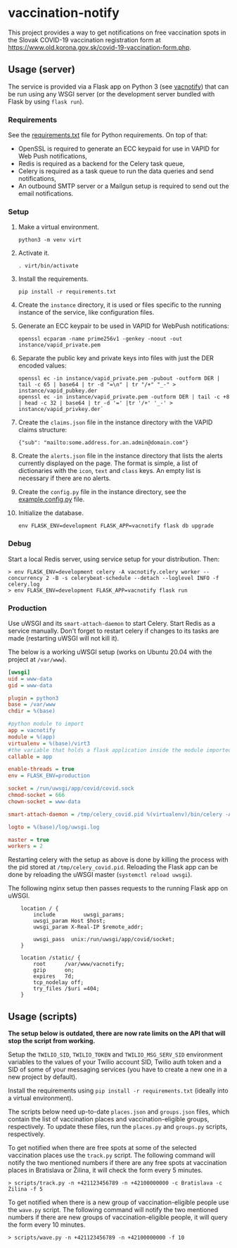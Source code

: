 # vaccination-notify

This project provides a way to get notifications on free vaccination spots in the Slovak COVID-19
vaccination registration form at <https://www.old.korona.gov.sk/covid-19-vaccination-form.php>.

## Usage (server)

The service is provided via a Flask app on Python 3 (see [vacnotify](vacnotify/__init__.py)) that can
be run using any WSGI server (or the development server bundled with Flask by using `flask run`).

### Requirements

See the [requirements.txt](requirements.txt) file for Python requirements. On top of that:
 - OpenSSL is required to generate an ECC keypaid for use in VAPID for Web Push notifications,
 - Redis is required as a backend for the Celery task queue,
 - Celery is required as a task queue to run the data queries and send notifications,
 - An outbound SMTP server or a Mailgun setup is required to send out the email notifications.

### Setup

1. Make a virtual environment.

   `python3 -m venv virt`

2. Activate it.

   `. virt/bin/activate`

3. Install the requirements.

   `pip install -r requirements.txt`

4. Create the `instance` directory, it is used or files specific to the
running instance of the service, like configuration files.
5. Generate an ECC keypair to be used in VAPID for WebPush notifications:

    `openssl ecparam -name prime256v1 -genkey -noout -out instance/vapid_private.pem`

6. Separate the public key and private keys into files with just the DER encoded values:

    ```
    openssl ec -in instance/vapid_private.pem -pubout -outform DER | tail -c 65 | base64 | tr -d "=\n" | tr "/+" "_-" > instance/vapid_pubkey.der
    openssl ec -in instance/vapid_private.pem -outform DER | tail -c +8 | head -c 32 | base64 | tr -d '=' |tr '/+' '_-' > instance/vapid_privkey.der`
    ```

7. Create the `claims.json` file in the instance directory with the VAPID claims structure:

    `{"sub": "mailto:some.address.for.an.admin@domain.com"}`

8. Create the `alerts.json` file in the instance directory that lists the alerts currently displayed on the page.
   The format is simple, a list of dictionaries with the `icon`, `text` and `class` keys. An empty list is necessary if
   there are no alerts.
   
9. Create the `config.py` file in the instance directory, see the [example.config.py](example.config.py) file.

10. Initialize the database.

    `env FLASK_ENV=development FLASK_APP=vacnotify flask db upgrade`


### Debug

Start a local Redis server, using service setup for your distribution. Then:

```shell
> env FLASK_ENV=development celery -A vacnotify.celery worker --concurrency 2 -B -s celerybeat-schedule --detach --loglevel INFO -f celery.log
> env FLASK_ENV=development FLASK_APP=vacnotify flask run
```

### Production

Use uWSGI and its `smart-attach-daemon` to start Celery. Start Redis as a service manually.
Don't forget to restart celery if changes to its tasks are made (restarting uWSGI will not kill it).

The below is a working uWSGI setup (works on Ubuntu 20.04 with the project at `/var/www`).
```ini
[uwsgi]
uid = www-data
gid = www-data

plugin = python3
base = /var/www
chdir = %(base)

#python module to import
app = vacnotify
module = %(app)
virtualenv = %(base)/virt3
#the variable that holds a flask application inside the module imported at line #6
callable = app

enable-threads = true
env = FLASK_ENV=production

socket = /run/uwsgi/app/covid/covid.sock
chmod-socket = 666
chown-socket = www-data

smart-attach-daemon = /tmp/celery_covid.pid %(virtualenv)/bin/celery -A vacnotify.celery worker -B -s /tmp/celery_covid.beat --loglevel INFO --pidfile /tmp/celery_covid.pid -f %(base)/log/celery.log

logto = %(base)/log/uwsgi.log

master = true
workers = 2
```

Restarting celery with the setup as above is done by killing the process with the pid stored at `/tmp/celery_covid.pid`.
Reloading the Flask app can be done by reloading the uWSGI master (`systemctl reload uwsgi`).

The following nginx setup then passes requests to the running Flask app on uWSGI.
```
    location / {
        include         uwsgi_params;
        uwsgi_param Host $host;
        uwsgi_param X-Real-IP $remote_addr;

        uwsgi_pass  unix:/run/uwsgi/app/covid/socket;
    }
    
    location /static/ {
        root      /var/www/vacnotify;
        gzip      on;
        expires   7d;
        tcp_nodelay off;
        try_files /$uri =404;
    }
```

## Usage (scripts)

**The setup below is outdated, there are now rate limits on the API that will stop the script
from working.**

Setup the `TWILIO_SID`, `TWILIO_TOKEN` and `TWILIO_MSG_SERV_SID` environment variables to
the values of your Twilio account SID, Twilio auth token and a SID of some of
your messaging services (you have to create a new one in a new project by default).

Install the requirements using `pip install -r requirements.txt` (ideally into a virtual
environment).

The scripts below need up-to-date `places.json` and `groups.json` files, which contain
the list of vaccination places and vaccination-eligible groups, respectively. To update these
files, run the `places.py` and `groups.py` scripts, respectively.

To get notified when there are free spots at some of the selected vaccination places
use the `track.py` script. The following command will notify the two mentioned numbers
if there are any free spots at vaccination places in Bratislava or Žilina, it will check
the form every 5 minutes.
```shell
> scripts/track.py -n +421123456789 -n +42100000000 -c Bratislava -c Žilina -f 5
```

To get notified when there is a new group of vaccination-eligible people use the
`wave.py` script. The following command will notify the two mentioned numbers if
there are new groups of vaccination-eligible people, it will query the form every
10 minutes.
```shell
> scripts/wave.py -n +421123456789 -n +42100000000 -f 10
```

